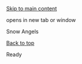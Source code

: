 [Skip to main content](https://www.pittsburghpa.gov/Resident-Services/A-Z-Frequently-Visited/Snow-Angels#main-content)

opens in new tab or window

Snow Angels

[Back to top](https://www.pittsburghpa.gov/Resident-Services/A-Z-Frequently-Visited/Snow-Angels#body-top)

Ready
